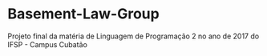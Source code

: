 # Basement-Law-Group
 Projeto final da matéria de Linguagem de Programação 2 no ano de 2017 do IFSP - Campus Cubatão
